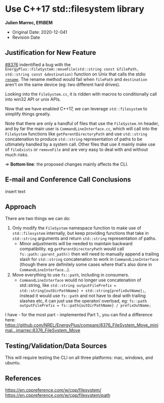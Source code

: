 Use C++17 std::filesystem library
==================================

**Julien Marrec, EffiBEM**

 - Original Date: 2020-12-041
 - Revision Date

## Justification for New Feature ##

[#8376](https://github.com/NREL/EnergyPlus/issues/8376) indentified a bug with the `EnergyPlus::FileSystem::moveFile(std::string const &filePath, std::string const &destination)` function on Unix that calls the stdio [`rename`](https://www.cplusplus.com/reference/cstdio/rename/). The rename method would fail when `filePath` and `destination` aren't on the same device (eg: two different hard drives).

Looking into the `FileSystem.cc`, it is ridden with macros to conditionally call into win32 API or unix APIs.

Now that we have enabled C++17, we can leverage `std::filesystem` to simplify things greatly.

Note that there are only a handful of files that use the `FileSystem.hh` header, and by far the main user is `CommandLineInterface.cc`, which will call into the `FileSystem` functions like `getParentDirectoryPath` and use `std::string` concatenation to produce `std::string` representation of paths to be ultimately handled by a system call. Other files that use it mainly make use of `fileExists` or `removeFile` and are very easy to deal with and without much risks.

=> **Bottom line**: the proposed changes mainly affects the CLI.

## E-mail and  Conference Call Conclusions ##

insert text

## Approach ##

There are two things we can do:

1. Only modify the `FileSystem` namespace function to make use of `std::filesystem` internally, but keep providing functions that take in `std::string` arguments and return `std::string` representation of paths.
    * Minor adjustments will be needed to maintain backward compatibility. eg `getParentDirectoryPath` would call `fs::path::parent_path()` then will need to manually append a trailing slash for `std::string` concatenation to work in `CommandLineInterface` (though there are definitely some cases where that's also done in `CommandLineInterface`...).
2. Move everything to use `fs::path`, including in consumers.
    * `CommandLineInterface` would no longer use concatenation of std::string, like `std::string outputFilePrefix = std::string{outDirPathName} + std::string{prefixOutName};`, instead it would use `fs::path` and not have to deal with trailing slashes etc, it can just use the operator/ overload, eg: `fs::path outputFilePrefix = fs::path{outDirPathName} / prefixOutName;`

I have - for the most part - implemented Part 1., you can find a difference here: https://github.com/NREL/EnergyPlus/compare/8376_FileSystem_Move_minimal...jmarrec:8376_FileSystem_Move

## Testing/Validation/Data Sources ##

This will require testing the CLI on all three platforms: mac, windows, and ubuntu.


## References ##

https://en.cppreference.com/w/cpp/filesystem/
https://en.cppreference.com/w/cpp/filesystem/path
